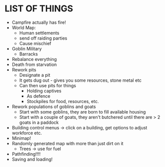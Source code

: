 # LIST OF THINGS

* Campfire actually has fire!
* World Map:
	* Human settlements
	* send off raiding parties
	* Cause mischief
* Goblin Military
	* Barracks
* Rebalance everything
* Death from starvation
* Rework pits
	* Designate a pit
	* It gets dug out - gives you some resources, stone metal etc
	* Can then use pits for things
		* Holding captives
		* As defence
		* Stockpiles for food, resources, etc.
* Rework populations of goblins and goats
	* Start with some goblins, they are born to fill available housing
	* Start with a couple of goats, they aren't butchered until there are > 2 goats in a paddock
* Building control menus -> click on a building, get options to adjust workforce etc.
* Minimap!
* Randomly generated map with more than just dirt on it
	* Trees -> use for fuel
* Pathfinding!!!!
* Saving and loading!